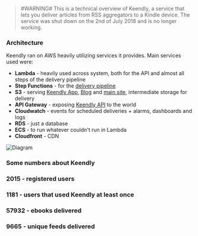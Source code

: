 
> #WARNING# This is a technical overview of Keendly, a service that lets you deliver articles from RSS aggregators to a Kindle device. The service was shut down on the 2nd of July 2018 and is no longer working.

### Architecture
Keendly ran on AWS heavily utilizing services it provides. Main services used were:
* **Lambda** - heavily used across system, both for the API and almost all steps of the delivery pipeline
* **Step Functions** - for the [delivery pipeline](https://github.com/Keendly/delivery-state-machine)
* **S3** - serving [Keendly App](https://github.com/Keendly/keendly-app), [Blog](https://github.com/Keendly/blog.keendly) and [main site](https://github.com/Keendly/keendly.com), intermediate storage for delivery
* **API Gateway** - exposing [Keendly API](https://github.com/Keendly/keendly-api) to the world
* **Cloudwatch** - events for scheduled deliveries + alarms, dashboards and logs
* **RDS** - just a database
* **ECS** - to run whatever couldn't run in Lambda
* **Cloudfront** - CDN

![Diagram](https://octodex.github.com/images/yaktocat.png)

### Some numbers about Keendly

### 2015 - registered users
### 1181 - users that used Keendly at least once
### 57932 - ebooks delivered
### 9665 - unique feeds delivered
